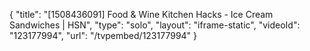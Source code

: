 {
    "title": "[1508436091] Food & Wine Kitchen Hacks - Ice Cream Sandwiches | HSN",
    "type": "solo",
    "layout": "iframe-static",
    "videoId": "123177994",
    "url": "\/tvpembed\/123177994"
}